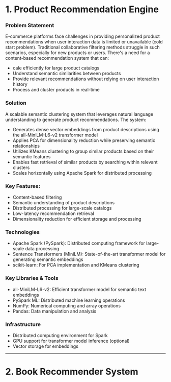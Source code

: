# 1. Product Recommendation Engine
### Problem Statement
E-commerce platforms face challenges in providing personalized product recommendations when user interaction data is limited or unavailable (cold start problem). Traditional collaborative filtering methods struggle in such scenarios, especially for new products or users. There's a need for a content-based recommendation system that can:

* cale efficiently for large product catalogs
* Understand semantic similarities between products
* Provide relevant recommendations without relying on user interaction history
* Process and cluster products in real-time

###  Solution
A scalable semantic clustering system that leverages natural language understanding to generate product recommendations. The system:

* Generates dense vector embeddings from product descriptions using the all-MiniLM-L6-v2 transformer model
* Applies PCA for dimensionality reduction while preserving semantic relationships
* Utilizes KMeans clustering to group similar products based on their semantic features
* Enables fast retrieval of similar products by searching within relevant clusters
* Scales horizontally using Apache Spark for distributed processing

### Key Features:
* Content-based filtering 
* Semantic understanding of product descriptions
* Distributed processing for large-scale catalogs
* Low-latency recommendation retrieval
* Dimensionality reduction for efficient storage and processing

###  Technologies
* Apache Spark (PySpark): Distributed computing framework for large-scale data processing
* Sentence Transformers (MiniLM): State-of-the-art transformer model for generating semantic embeddings
* scikit-learn: For PCA implementation and KMeans clustering

### Key Libraries & Tools
* all-MiniLM-L6-v2: Efficient transformer model for semantic text embeddings
* PySpark ML: Distributed machine learning operations
* NumPy: Numerical computing and array operations
* Pandas: Data manipulation and analysis

###  Infrastructure
* Distributed computing environment for Spark
* GPU support for transformer model inference (optional)
* Vector storage for embeddings
------------------------------------------------------------------------------------------------------------------------------------------------------



# 2.   Book Recommender System

